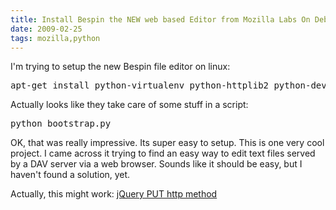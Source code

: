 ```yaml
---
title: Install Bespin the NEW web based Editor from Mozilla Labs On Debian GNU Linux
date: 2009-02-25
tags: mozilla,python
---
```

I'm trying to setup the new Bespin file editor on linux:

<pre class="sh_sh">
apt-get install python-virtualenv python-httplib2 python-dev
</pre>

Actually looks like they take care of some stuff in a script:

<pre class="sh_sh">
python bootstrap.py
</pre>

OK, that was really impressive. Its super easy to setup. This is one very cool project. I came across it trying to find an easy way to edit text files served by a DAV server via a web browser. Sounds like it should be easy, but I haven't found a solution, yet.

Actually, this might work: <a href="http://homework.nwsnet.de/news/9132_put-and-delete-with-jquery" rel="nofollow">jQuery PUT http method</a>

